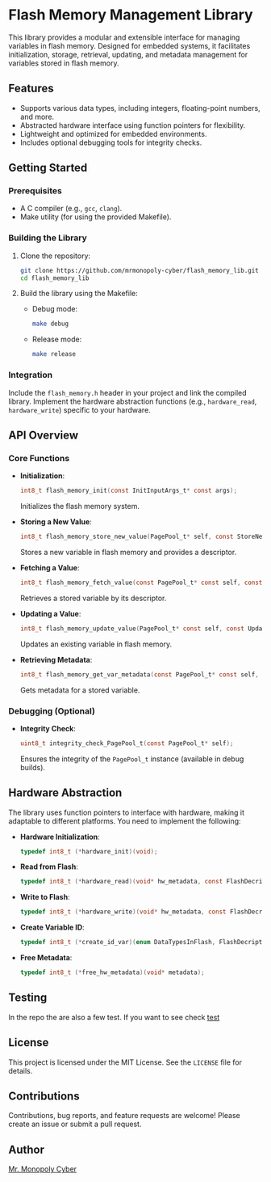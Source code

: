 # Flash Memory Management Library

This library provides a modular and extensible interface for managing variables in flash memory. Designed for embedded systems, it facilitates initialization, storage, retrieval, updating, and metadata management for variables stored in flash memory.

## Features
- Supports various data types, including integers, floating-point numbers, and more.
- Abstracted hardware interface using function pointers for flexibility.
- Lightweight and optimized for embedded environments.
- Includes optional debugging tools for integrity checks.

## Getting Started

### Prerequisites
- A C compiler (e.g., `gcc`, `clang`).
- Make utility (for using the provided Makefile).

### Building the Library
1. Clone the repository:
   ```bash
   git clone https://github.com/mrmonopoly-cyber/flash_memory_lib.git
   cd flash_memory_lib
   ```

2. Build the library using the Makefile:
   - Debug mode:
     ```bash
     make debug
     ```
   - Release mode:
     ```bash
     make release
     ```

### Integration
Include the `flash_memory.h` header in your project and link the compiled library. Implement the hardware abstraction functions (e.g., `hardware_read`, `hardware_write`) specific to your hardware.

## API Overview

### Core Functions
- **Initialization**:
  ```c
  int8_t flash_memory_init(const InitInputArgs_t* const args);
  ```
  Initializes the flash memory system.

- **Storing a New Value**:
  ```c
  int8_t flash_memory_store_new_value(PagePool_t* self, const StoreNewValueInputArgs_t* const args, FlashDecriptor_t* o_fd);
  ```
  Stores a new variable in flash memory and provides a descriptor.

- **Fetching a Value**:
  ```c
  int8_t flash_memory_fetch_value(const PagePool_t* const self, const FetchValueInputArgs_t* const args);
  ```
  Retrieves a stored variable by its descriptor.

- **Updating a Value**:
  ```c
  int8_t flash_memory_update_value(PagePool_t* const self, const UpdateValueInputArgs_t* const args);
  ```
  Updates an existing variable in flash memory.

- **Retrieving Metadata**:
  ```c
  int8_t flash_memory_get_var_metadata(const PagePool_t* const self, const FlashDecriptor_t var_id, MetadataStoreVariableInFlash_t* out);
  ```
  Gets metadata for a stored variable.

### Debugging (Optional)
- **Integrity Check**:
  ```c
  uint8_t integrity_check_PagePool_t(const PagePool_t* self);
  ```
  Ensures the integrity of the `PagePool_t` instance (available in debug builds).

## Hardware Abstraction
The library uses function pointers to interface with hardware, making it adaptable to different platforms. You need to implement the following:

- **Hardware Initialization**:
  ```c
  typedef int8_t (*hardware_init)(void);
  ```

- **Read from Flash**:
  ```c
  typedef int8_t (*hardware_read)(void* hw_metadata, const FlashDecriptor_t var_id, void* o_buffer, const uint32_t size_o_buffer);
  ```

- **Write to Flash**:
  ```c
  typedef int8_t (*hardware_write)(void* hw_metadata, const FlashDecriptor_t var_id, const void* new_value, const uint32_t size_new_value);
  ```

- **Create Variable ID**:
  ```c
  typedef int8_t (*create_id_var)(enum DataTypesInFlash, FlashDecriptor_t* out, void** o_hw_metadata);
  ```

- **Free Metadata**:
  ```c
  typedef int8_t (*free_hw_metadata)(void* metadata);
  ```

## Testing
In the repo the are also a few test. If you want to see check [test](./test/Readme.md)

## License
This project is licensed under the MIT License. See the `LICENSE` file for details.

## Contributions
Contributions, bug reports, and feature requests are welcome! Please create an issue or submit a pull request.

## Author
[Mr. Monopoly Cyber](https://github.com/mrmonopoly-cyber)

